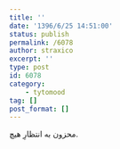 ```yaml
---
title: ''
date: '1396/6/25 14:51:00'
status: publish
permalink: /6078
author: straxico
excerpt: ''
type: post
id: 6078
category:
    - tytomood
tag: []
post_format: []
---
```

‏محزون به انتظارِ هیچ.